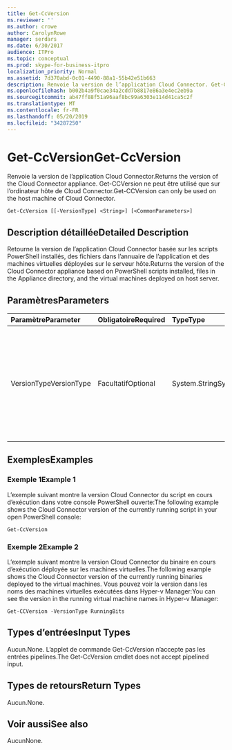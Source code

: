 ```yaml
---
title: Get-CcVersion
ms.reviewer: ''
ms.author: crowe
author: CarolynRowe
manager: serdars
ms.date: 6/30/2017
audience: ITPro
ms.topic: conceptual
ms.prod: skype-for-business-itpro
localization_priority: Normal
ms.assetid: 7d370abd-0c01-4490-88a1-55b42e51b663
description: Renvoie la version de l’application Cloud Connector. Get-CCVersion ne peut être utilisé que sur l’ordinateur hôte de Cloud Connector.
ms.openlocfilehash: b002b4a9f0cae34a2cdd7b8817e86a3e4ec2eb9a
ms.sourcegitcommit: ab47ff88f51a96aaf8bc99a6303e114d41ca5c2f
ms.translationtype: MT
ms.contentlocale: fr-FR
ms.lasthandoff: 05/20/2019
ms.locfileid: "34287250"
---
```

# <a name="get-ccversion"></a><span data-ttu-id="107ad-104">Get-CcVersion</span><span class="sxs-lookup"><span data-stu-id="107ad-104">Get-CcVersion</span></span>
 
<span data-ttu-id="107ad-105">Renvoie la version de l’application Cloud Connector.</span><span class="sxs-lookup"><span data-stu-id="107ad-105">Returns the version of the Cloud Connector appliance.</span></span> <span data-ttu-id="107ad-106">Get-CCVersion ne peut être utilisé que sur l’ordinateur hôte de Cloud Connector.</span><span class="sxs-lookup"><span data-stu-id="107ad-106">Get-CCVersion can only be used on the host machine of Cloud Connector.</span></span>
  
```
Get-CcVersion [[-VersionType] <String>] [<CommonParameters>]
```

## <a name="detailed-description"></a><span data-ttu-id="107ad-107">Description détaillée</span><span class="sxs-lookup"><span data-stu-id="107ad-107">Detailed Description</span></span>

<span data-ttu-id="107ad-108">Retourne la version de l’application Cloud Connector basée sur les scripts PowerShell installés, des fichiers dans l’annuaire de l’application et des machines virtuelles déployées sur le serveur hôte.</span><span class="sxs-lookup"><span data-stu-id="107ad-108">Returns the version of the Cloud Connector appliance based on PowerShell scripts installed, files in the Appliance directory, and the virtual machines deployed on host server.</span></span>
  
## <a name="parameters"></a><span data-ttu-id="107ad-109">Paramètres</span><span class="sxs-lookup"><span data-stu-id="107ad-109">Parameters</span></span>

|<span data-ttu-id="107ad-110">**Paramètre**</span><span class="sxs-lookup"><span data-stu-id="107ad-110">**Parameter**</span></span>|<span data-ttu-id="107ad-111">**Obligatoire**</span><span class="sxs-lookup"><span data-stu-id="107ad-111">**Required**</span></span>|<span data-ttu-id="107ad-112">**Type**</span><span class="sxs-lookup"><span data-stu-id="107ad-112">**Type**</span></span>|<span data-ttu-id="107ad-113">**Description**</span><span class="sxs-lookup"><span data-stu-id="107ad-113">**Description**</span></span>|
|:-----|:-----|:-----|:-----|
|<span data-ttu-id="107ad-114">VersionType</span><span class="sxs-lookup"><span data-stu-id="107ad-114">VersionType</span></span>  <br/> |<span data-ttu-id="107ad-115">Facultatif</span><span class="sxs-lookup"><span data-stu-id="107ad-115">Optional</span></span>  <br/> |<span data-ttu-id="107ad-116">System.String</span><span class="sxs-lookup"><span data-stu-id="107ad-116">System.String</span></span>  <br/> |<span data-ttu-id="107ad-117">Type de version.</span><span class="sxs-lookup"><span data-stu-id="107ad-117">Type of version.</span></span> <span data-ttu-id="107ad-118">La valeur du paramètre peut être RunningScripts, RunningBits, BackupBits ou All.</span><span class="sxs-lookup"><span data-stu-id="107ad-118">Value of parameter can be RunningScripts, RunningBits, BackupBits or All.</span></span> <span data-ttu-id="107ad-119">La valeur par défaut est RunningScripts.</span><span class="sxs-lookup"><span data-stu-id="107ad-119">Default value is RunningScripts.</span></span>  <br/> |
   
## <a name="examples"></a><span data-ttu-id="107ad-120">Exemples</span><span class="sxs-lookup"><span data-stu-id="107ad-120">Examples</span></span>
<span data-ttu-id="107ad-121"><a name="Examples"> </a></span><span class="sxs-lookup"><span data-stu-id="107ad-121"></span></span>

### <a name="example-1"></a><span data-ttu-id="107ad-122">Exemple 1</span><span class="sxs-lookup"><span data-stu-id="107ad-122">Example 1</span></span>

<span data-ttu-id="107ad-123">L’exemple suivant montre la version Cloud Connector du script en cours d’exécution dans votre console PowerShell ouverte:</span><span class="sxs-lookup"><span data-stu-id="107ad-123">The following example shows the Cloud Connector version of the currently running script in your open PowerShell console:</span></span>
  
```
Get-CcVersion
```

### <a name="example-2"></a><span data-ttu-id="107ad-124">Exemple 2</span><span class="sxs-lookup"><span data-stu-id="107ad-124">Example 2</span></span>

<span data-ttu-id="107ad-125">L’exemple suivant montre la version Cloud Connector du binaire en cours d’exécution déployée sur les machines virtuelles.</span><span class="sxs-lookup"><span data-stu-id="107ad-125">The following example shows the Cloud Connector version of the currently running binaries deployed to the virtual machines.</span></span> <span data-ttu-id="107ad-126">Vous pouvez voir la version dans les noms des machines virtuelles exécutées dans Hyper-v Manager:</span><span class="sxs-lookup"><span data-stu-id="107ad-126">You can see the version in the running virtual machine names in Hyper-v Manager:</span></span>
  
```
Get-CCVersion -VersionType RunningBits
```

## <a name="input-types"></a><span data-ttu-id="107ad-127">Types d’entrées</span><span class="sxs-lookup"><span data-stu-id="107ad-127">Input Types</span></span>
<span data-ttu-id="107ad-128"><a name="Examples"> </a></span><span class="sxs-lookup"><span data-stu-id="107ad-128"></span></span>

<span data-ttu-id="107ad-129">Aucun.</span><span class="sxs-lookup"><span data-stu-id="107ad-129">None.</span></span> <span data-ttu-id="107ad-130">L’applet de commande Get-CcVersion n’accepte pas les entrées pipelines.</span><span class="sxs-lookup"><span data-stu-id="107ad-130">The Get-CcVersion cmdlet does not accept pipelined input.</span></span>
  
## <a name="return-types"></a><span data-ttu-id="107ad-131">Types de retours</span><span class="sxs-lookup"><span data-stu-id="107ad-131">Return Types</span></span>
<span data-ttu-id="107ad-132"><a name="Examples"> </a></span><span class="sxs-lookup"><span data-stu-id="107ad-132"></span></span>

<span data-ttu-id="107ad-133">Aucun.</span><span class="sxs-lookup"><span data-stu-id="107ad-133">None.</span></span>
  
## <a name="see-also"></a><span data-ttu-id="107ad-134">Voir aussi</span><span class="sxs-lookup"><span data-stu-id="107ad-134">See also</span></span>
<span data-ttu-id="107ad-135"><a name="Examples"> </a></span><span class="sxs-lookup"><span data-stu-id="107ad-135"></span></span>

<span data-ttu-id="107ad-136">Aucun</span><span class="sxs-lookup"><span data-stu-id="107ad-136">None.</span></span>
  

